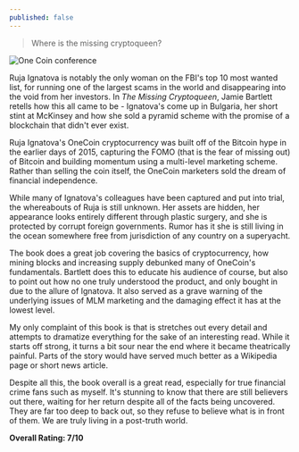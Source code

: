 ```yaml
---
published: false
---
```


> Where is the missing cryptoqueen?

![One Coin conference](https://miro.medium.com/max/1360/1*zhkthvcstfIyHNRHI3lffw.jpeg)

Ruja Ignatova is notably the only woman on the FBI's top 10 most wanted list, for running one of the largest scams in the world and disappearing into the void from her investors. In _The Missing Cryptoqueen_, Jamie Bartlett retells how this all came to be - Ignatova's come up in Bulgaria, her short stint at McKinsey and how she sold a pyramid scheme with the promise of a blockchain that didn't ever exist.

Ruja Ignatova's OneCoin cryptocurrency was built off of the Bitcoin hype in the earlier days of 2015, capturing the FOMO (that is the fear of missing out) of Bitcoin and building momentum using a multi-level marketing scheme. Rather than selling the coin itself, the OneCoin marketers sold the dream of financial independence.

While many of Ignatova's colleagues have been captured and put into trial, the whereabouts of Ruja is still unknown. Her assets are hidden, her appearance looks entirely different through plastic surgery, and she is protected by corrupt foreign governments. Rumor has it she is still living in the ocean somewhere free from jurisdiction of any country on a superyacht.

The book does a great job covering the basics of cryptocurrency, how mining blocks and increasing supply debunked many of OneCoin's fundamentals. Bartlett does this to educate his audience of course, but also to point out how no one truly understood the product, and only bought in due to the allure of Ignatova. It also served as a grave warning of the underlying issues of MLM marketing and the damaging effect it has at the lowest level.

My only complaint of this book is that is stretches out every detail and attempts to dramatize everything for the sake of an interesting read. While it starts off strong, it turns a bit sour near the end where it became theatrically painful. Parts of the story would have served much better as a Wikipedia page or short news article.

Despite all this, the book overall is a great read, especially for true financial crime fans such as myself. It's stunning to know that there are still believers out there, waiting for her return despite all of the facts being uncovered. They are far too deep to back out, so they refuse to believe what is in front of them. We are truly living in a post-truth world.

**Overall Rating: 7/10**